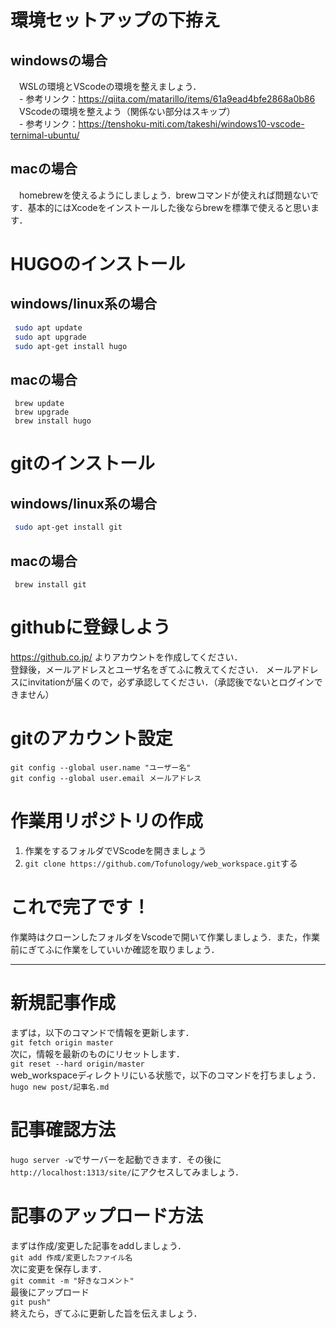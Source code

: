 # 環境セットアップの下拵え
## windowsの場合
　WSLの環境とVScodeの環境を整えましょう．<br>
　- 参考リンク：https://qiita.com/matarillo/items/61a9ead4bfe2868a0b86<br>
　VScodeの環境を整えよう（関係ない部分はスキップ）<br>
　- 参考リンク：https://tenshoku-miti.com/takeshi/windows10-vscode-ternimal-ubuntu/<br>
## macの場合
　homebrewを使えるようにしましょう．brewコマンドが使えれば問題ないです．基本的にはXcodeをインストールした後ならbrewを標準で使えると思います．<br>

# HUGOのインストール
## windows/linux系の場合
```sh
 sudo apt update
 sudo apt upgrade
 sudo apt-get install hugo
```
## macの場合
```zch
 brew update
 brew upgrade
 brew install hugo
```

# gitのインストール
## windows/linux系の場合
```sh
 sudo apt-get install git
```
## macの場合
```zch
 brew install git
```

# githubに登録しよう
https://github.co.jp/ よりアカウントを作成してください．<br>
登録後，メールアドレスとユーザ名をぎてふに教えてください．
メールアドレスにinvitationが届くので，必ず承認してください．（承認後でないとログインできません）

# gitのアカウント設定
```
git config --global user.name "ユーザー名"
git config --global user.email メールアドレス
```

# 作業用リポジトリの作成
1. 作業をするフォルダでVScodeを開きましょう
1. `git clone https://github.com/Tofunology/web_workspace.git`する

# これで完了です！
作業時はクローンしたフォルダをVscodeで開いて作業しましょう．また，作業前にぎてふに作業をしていいか確認を取りましょう．

*****

# 新規記事作成
まずは，以下のコマンドで情報を更新します．<br>
`git fetch origin master`<br>
次に，情報を最新のものにリセットします．<br>
`git reset --hard origin/master`<br>
web_workspaceディレクトリにいる状態で，以下のコマンドを打ちましょう．<br>
`hugo new post/記事名.md`

# 記事確認方法
`hugo server -w`でサーバーを起動できます．その後に`http://localhost:1313/site/`にアクセスしてみましょう．

# 記事のアップロード方法
まずは作成/変更した記事をaddしましょう．<br>
`git add 作成/変更したファイル名`<br>
次に変更を保存します．<br>
`git commit -m "好きなコメント"`<br>
最後にアップロード<br>
`git push"`<br>
終えたら，ぎてふに更新した旨を伝えましょう．
